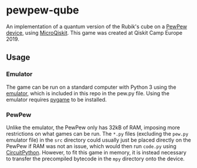# pewpew-qube

An implementation of a quantum version of the Rubik's cube on a [PewPew device](https://pewpew.readthedocs.io/en/latest/), using [MicroQiskit](https://github.com/quantumjim/MicroQiskit). This game was created at Qiskit Camp Europe 2019.

## Usage

### Emulator

The game can be run on a standard computer with Python 3 using the [emulator](https://pewpew.readthedocs.io/en/latest/pewmulator.html), which is included in this repo in the pew.py file. Using the emulator requires [pygame](https://www.pygame.org/wiki/about) to be installed.

### PewPew

Unlike the emulator, the PewPew only has 32kB of RAM, imposing more restrictions on what games can be run. The `*.py` files (excluding the `pew.py` emulator file) in the `src` directory could usually just be placed directly on the PewPew if RAM was not an issue, which would then run `code.py` using [CircuitPython](https://circuitpython.org/). However, to fit this game in memory, it is instead necessary to transfer the precompiled bytecode in the `mpy` directory onto the device.
